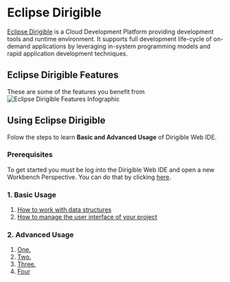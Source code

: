 
# Eclipse Dirigible

[Eclipse Dirigible](http://www.dirigible.io) is a Cloud Development Platform providing development tools and runtime environment. It supports full development life-cycle of on-demand applications by leveraging in-system programming models and rapid application development techniques.

## Eclipse Dirigible Features
These are some of the features you benefit from<br>
![Eclipse Dirigible Features Infographic](https://github.com/dirigiblelabs/curriculum/blob/master/DragomirAngelov/DirigibleSoftwareDocumentation/Images/infographic.png)

## Using Eclipse Dirigible
Folow the steps to learn **Basic and Advanced Usage** of Dirigible Web IDE.

### Prerequisites
To get started you must be log into the Dirigible Web IDE and open a new Workbench Perspective. You can do that by clicking [here](http://dirigible.eclipse.org).

### 1. Basic Usage
1. [How to work with data structures](https://github.com/dirigiblelabs/curriculum/tree/master/DragomirAngelov/DirigibleSoftwareDocumentation/Basic/WorkWithDataStructures.md)
2. [How to manage the user interface of your project](https://github.com/dirigiblelabs/curriculum/tree/master/DragomirAngelov/DirigibleSoftwareDocumentation/Basic/ManageUserInterface.md)
### 2. Advanced Usage
1. [One.](https://github.com/dirigiblelabs/curriculum/tree/master/DragomirAngelov/DirigibleSoftwareDocumentation/Advanced/one.md)
2. [Two.](https://github.com/dirigiblelabs/curriculum/tree/master/DragomirAngelov/DirigibleSoftwareDocumentation/Advanced/two.md)
3. [Three.](https://github.com/dirigiblelabs/curriculum/tree/master/DragomirAngelov/DirigibleSoftwareDocumentation/Advanced/three.md)
4. [Four](https://github.com/dirigiblelabs/curriculum/tree/master/DragomirAngelov/DirigibleSoftwareDocumentation/Advanced/four.md)
